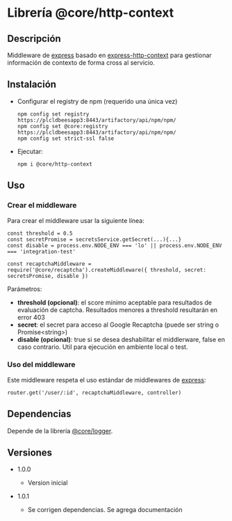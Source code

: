 # Librería @core/http-context

## Descripción
Middleware de [express](https://expressjs.com/) basado en [express-http-context](https://github.com/skonves/express-http-context#express-http-context) para gestionar información de contexto de forma cross al servicio.

## Instalación

* Configurar el registry de npm (requerido una única vez)
    ```
    npm config set registry https://plcldbeesapp3:8443/artifactory/api/npm/npm/
    npm config set @core:registry https://plcldbeesapp3:8443/artifactory/api/npm/npm/
    npm config set strict-ssl false
    ```

* Ejecutar:

    ```
    npm i @core/http-context
    ```    

## Uso
### Crear el middleware
Para crear el middleware usar la siguiente línea:

    const threshold = 0.5
    const secretPromise = secretsService.getSecret(...){...}
    const disable = process.env.NODE_ENV === 'lo' || process.env.NODE_ENV === 'integration-test'

    const recaptchaMiddleware = require('@core/recaptcha').createMiddleware({ threshold, secret: secretsPromise, disable })

Parámetros:

* **threshold (opcional)**: el score mínimo aceptable para resultados de evaluación de captcha. Resultados menores a threshold resultarán en error 403
* **secret**: el secret para acceso al Google Recaptcha (puede ser string o Promise&lt;string&gt;)
* **disable (opcional)**: true si se desea deshabilitar el middlerware, false en caso contrario. Util para ejecución en ambiente local o test.

### Uso del middleware
Este middleware respeta el uso estándar de middlewares de [express](https://expressjs.com/en/guide/using-middleware.html):

    router.get('/user/:id', recaptchaMiddleware, controller)

## Dependencias
Depende de la librería [@core/logger](https://bitbucket.personal.corp:8443/projects/CORE/repos/logger/browse).

## Versiones

* 1.0.0
    - Version inicial

* 1.0.1
    - Se corrigen dependencias. Se agrega documentación